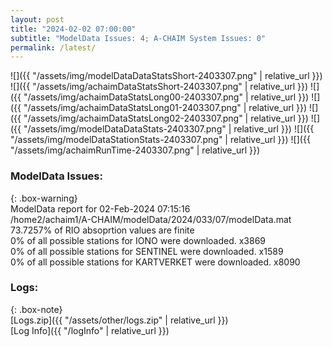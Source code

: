 ```yaml
---
layout: post
title: "2024-02-02 07:00:00"
subtitle: "ModelData Issues: 4; A-CHAIM System Issues: 0"
permalink: /latest/
---
```


![]({{ "/assets/img/modelDataDataStatsShort-2403307.png" | relative_url }})
![]({{ "/assets/img/achaimDataStatsShort-2403307.png" | relative_url }})
![]({{ "/assets/img/achaimDataStatsLong00-2403307.png" | relative_url }})
![]({{ "/assets/img/achaimDataStatsLong01-2403307.png" | relative_url }})
![]({{ "/assets/img/achaimDataStatsLong02-2403307.png" | relative_url }})
![]({{ "/assets/img/modelDataDataStats-2403307.png" | relative_url }})
![]({{ "/assets/img/modelDataStationStats-2403307.png" | relative_url }})
![]({{ "/assets/img/achaimRunTime-2403307.png" | relative_url }})


### ModelData Issues:  
  
{: .box-warning}  
 ModelData report for 02-Feb-2024 07:15:16   
 /home2/achaim1/A-CHAIM/modelData/2024/033/07/modelData.mat   
 73.7257% of RIO absoprtion values are finite   
 0% of all possible stations for IONO were downloaded. x3869   
 0% of all possible stations for SENTINEL were downloaded. x1589   
 0% of all possible stations for KARTVERKET were downloaded. x8090   
  


### Logs:  
  
{: .box-note}  
[Logs.zip]({{ "/assets/other/logs.zip" | relative_url }})  
[Log Info]({{ "/logInfo" | relative_url }})  
